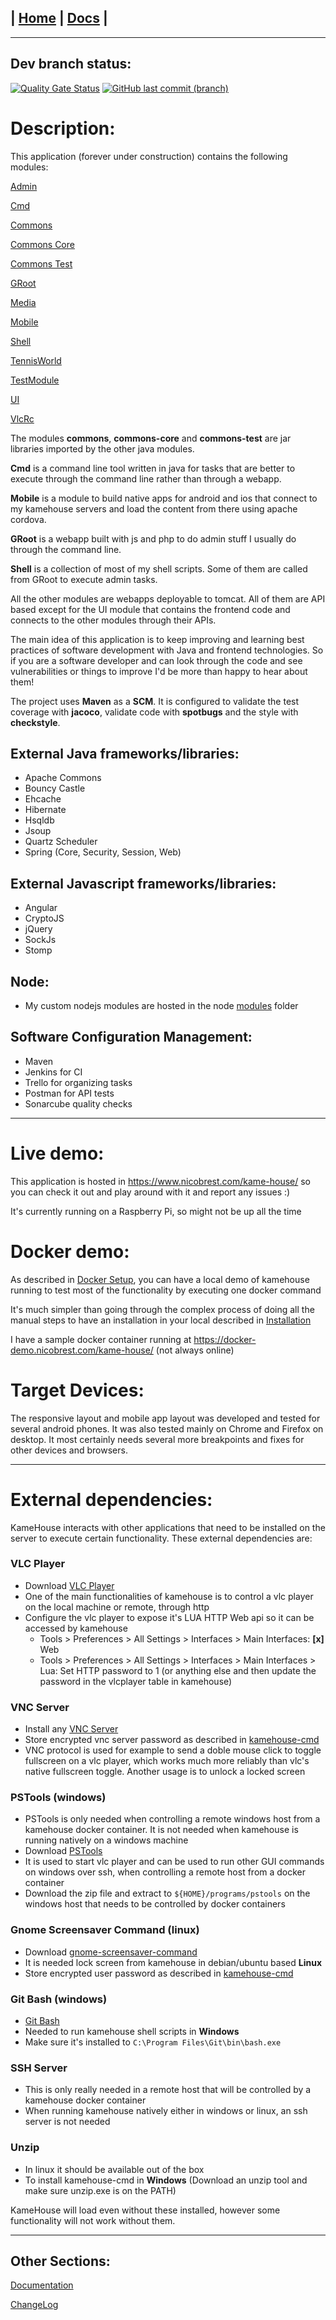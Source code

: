 | [Home](/README.md) | [Docs](/docs/README.md) |
---------------------------------------------------------------

*********************

## Dev branch status:

[![Quality Gate Status](https://sonarcloud.io/api/project_badges/measure?branch=dev&project=nbrest_kamehouse&metric=alert_status)](https://sonarcloud.io/dashboard?id=nbrest_kamehouse&branch=dev)
[![GitHub last commit (branch)](https://img.shields.io/github/last-commit/nbrest/kamehouse/dev)](https://github.com/nbrest/kamehouse/tree/dev)

# Description:

This application (forever under construction) contains the following modules: 

[Admin](/kamehouse-admin/README.md)

[Cmd](/kamehouse-cmd/README.md)

[Commons](/kamehouse-commons/README.md)

[Commons Core](/kamehouse-commons-core/README.md)

[Commons Test](/kamehouse-commons-test/README.md)

[GRoot](/kamehouse-groot/README.md)

[Media](/kamehouse-media/README.md)

[Mobile](/kamehouse-mobile/README.md)

[Shell](/kamehouse-shell/README.md)

[TennisWorld](/kamehouse-tennisworld/README.md)

[TestModule](/kamehouse-testmodule/README.md)

[UI](/kamehouse-ui/README.md)

[VlcRc](/kamehouse-vlcrc/README.md)

The modules **commons**, **commons-core** and **commons-test** are jar libraries imported by the other java modules. 

**Cmd** is a command line tool written in java for tasks that are better to execute through the command
 line rather than through a webapp.

**Mobile** is a module to build native apps for android and ios that connect to my kamehouse servers and load the content from there using apache cordova.

**GRoot** is a webapp built with js and php to do admin stuff I usually do through the command line.

**Shell** is a collection of most of my shell scripts. Some of them are called from GRoot to execute admin tasks.

All the other modules are webapps deployable to tomcat.
All of them are API based except for the UI module that contains the frontend code and connects
 to the other modules through their APIs.

The main idea of this application is to keep improving and learning best practices of software
 development with Java and frontend technologies. 
 So if you are a software developer and can look through the code and see vulnerabilities or
  things to improve I'd be more than happy to hear about them!

The project uses **Maven** as a **SCM**. It is configured to validate the test coverage with **jacoco**, validate code with **spotbugs** and the style with **checkstyle**.

## External Java frameworks/libraries:

* Apache Commons
* Bouncy Castle
* Ehcache
* Hibernate
* Hsqldb
* Jsoup
* Quartz Scheduler
* Spring (Core, Security, Session, Web)

## External Javascript frameworks/libraries:

* Angular
* CryptoJS
* jQuery
* SockJs
* Stomp

## Node:

- My custom nodejs modules are hosted in the node [modules](/node/modules/) folder

## Software Configuration Management:

* Maven 
* Jenkins for CI
* Trello for organizing tasks
* Postman for API tests
* Sonarcube quality checks

*********************

# Live demo:

This application is hosted in https://www.nicobrest.com/kame-house/ so you can check it out and play around with it and report any issues :) 

It's currently running on a Raspberry Pi, so might not be up all the time

# Docker demo:

As described in [Docker Setup](/docs/docker/docker-setup.md), you can have a local demo of kamehouse running to test most of the functionality by executing one docker command

It's much simpler than going through the complex process of doing all the manual steps to have an installation in your local described in [Installation](/docs/installation/installation.md)

I have a sample docker container running at https://docker-demo.nicobrest.com/kame-house/ (not always online)

# Target Devices:

The responsive layout and mobile app layout was developed and tested for several android phones. It was also tested mainly on Chrome and Firefox on desktop. It most certainly needs several more breakpoints and fixes for other devices and browsers.

*********************

# External dependencies:

KameHouse interacts with other applications that need to be installed on the server to execute certain functionality. These external dependencies are:

### VLC Player
- Download [VLC Player](https://www.videolan.org/) 
- One of the main functionalities of kamehouse is to control a vlc player on the local machine or remote, through http
- Configure the vlc player to expose it's LUA HTTP Web api so it can be accessed by kamehouse
    - Tools > Preferences > All Settings > Interfaces > Main Interfaces: **[x]** Web
    - Tools > Preferences > All Settings > Interfaces > Main Interfaces > Lua: Set HTTP password to 1 (or anything else and then update the password in the vlcplayer table in kamehouse)

### VNC Server 
- Install any [VNC Server](https://www.tightvnc.com/) 
- Store encrypted vnc server password as described in [kamehouse-cmd](/kamehouse-cmd/README.md)
- VNC protocol is used for example to send a doble mouse click to toggle fullscreen on a vlc player, which works much more reliably than vlc's native fullscreen toggle. Another usage is to unlock a locked screen

### PSTools (windows)
- PSTools is only needed when controlling a remote windows host from a kamehouse docker container. It is not needed when kamehouse is running natively on a windows machine
- Download [PSTools](https://learn.microsoft.com/en-us/sysinternals/downloads/psexec) 
- It is used to start vlc player and can be used to run other GUI commands on windows over ssh, when controlling a remote host from a docker container
- Download the zip file and extract to `${HOME}/programs/pstools` on the windows host that needs to be controlled by docker containers

### Gnome Screensaver Command (linux)
- Download [gnome-screensaver-command](http://manpages.ubuntu.com/manpages/trusty/man1/gnome-screensaver-command.1.html)
- It is needed lock screen from kamehouse in debian/ubuntu based **Linux**
- Store encrypted user password as described in [kamehouse-cmd](/kamehouse-cmd/README.md)

### Git Bash (windows)
- [Git Bash](https://www.git-scm.com/download/win) 
- Needed to run kamehouse shell scripts in **Windows**
- Make sure it's installed to `C:\Program Files\Git\bin\bash.exe`

### SSH Server
- This is only really needed in a remote host that will be controlled by a kamehouse docker container
- When running kamehouse natively either in windows or linux, an ssh server is not needed

### Unzip 
- In linux it should be available out of the box
- To install kamehouse-cmd in **Windows** (Download an unzip tool and make sure unzip.exe is on the PATH)

KameHouse will load even without these installed, however some functionality will not work without them.

*********************

## Other Sections:

[Documentation](/docs/README.md)

[ChangeLog](/changelog.md)

